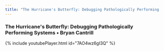 ```yaml
---
title: "The Hurricane's Butterfly: Debugging Pathologically Performing Systems"
---
```


### The Hurricane's Butterfly: Debugging Pathologically Performing Systems • Bryan Cantrill

{% include youtubePlayer.html id="7AO4wz6gI3Q" %}

